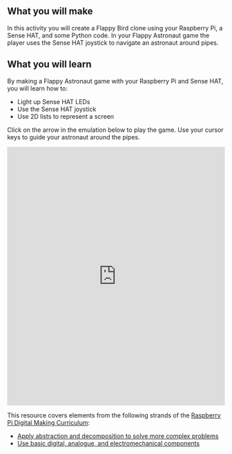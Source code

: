 ## What you will make
In this activity you will create a Flappy Bird clone using your Raspberry Pi, a Sense HAT, and some Python code. In your Flappy Astronaut game the player uses the Sense HAT joystick to navigate an astronaut around pipes.

## What you will learn
By making a Flappy Astronaut game with your Raspberry Pi and Sense HAT, you will learn how to:

- Light up Sense HAT LEDs
- Use the Sense HAT joystick
- Use 2D lists to represent a screen

Click on the arrow in the emulation below to play the game. Use your cursor keys to guide your astronaut around the pipes.

<iframe src="https://trinket.io/embed/python/e77660ee7e?outputOnly=true" width="100%" height="600" frameborder="0" marginwidth="0" marginheight="0" allowfullscreen></iframe>

This resource covers elements from the following strands of the [Raspberry Pi Digital Making Curriculum](https://www.raspberrypi.org/curriculum/):

- [Apply abstraction and decomposition to solve more complex problems](https://www.raspberrypi.org/curriculum/programming/developer)
- [Use basic digital, analogue, and electromechanical components](https://www.raspberrypi.org/curriculum/physical-computing/creator)
